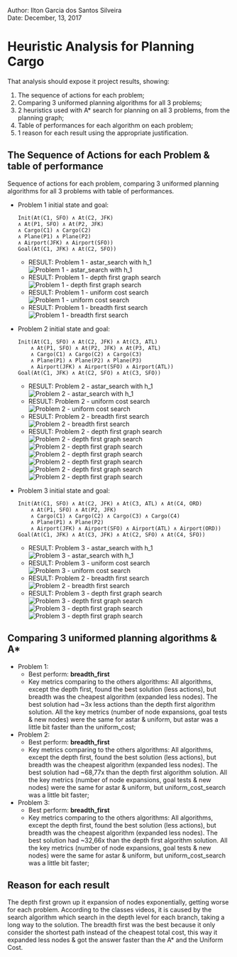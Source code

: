 Author: Ilton Garcia dos Santos Silveira
<br>
Date: December, 13, 2017        


# Heuristic Analysis for Planning Cargo

That analysis should expose it project results, showing:
1. The sequence of actions for each problem;
1. Comparing 3 uniformed planning algorithms for all 3 problems;
1. 2 heuristics used with A* search for planning on all 3 problems, from the planning graph;
1. Table of performances for each algorithm on each problem;
1. 1 reason for each result using the appropriate justification.



## The Sequence of Actions for each Problem & table of performance
Sequence of actions for each problem, comparing 3 uniformed planning algorithms for all 3 problems 
with table of performances.

- Problem 1 initial state and goal:
    ```
    Init(At(C1, SFO) ∧ At(C2, JFK)
    ∧ At(P1, SFO) ∧ At(P2, JFK)
    ∧ Cargo(C1) ∧ Cargo(C2)
    ∧ Plane(P1) ∧ Plane(P2)
    ∧ Airport(JFK) ∧ Airport(SFO))
    Goal(At(C1, JFK) ∧ At(C2, SFO))
    ```
    - RESULT: Problem 1 - astar_search with h_1
    ![Problem 1 - astar_search with h_1](images/results/Problem1-astar_search-h_1.png)
    - RESULT: Problem 1 - depth first graph search
    ![Problem 1 - depth first graph search](images/results/Problem1-depth_first_graph_search.png)
    - RESULT: Problem 1 - uniform cost search
    ![Problem 1 - uniform cost search](images/results/Problem1-uniform_cost_search.png)
    - RESULT: Problem 1 - breadth first search
    ![Problem 1 - breadth first search](images/results/Problem1-breadth_first_search.png)          
  

- Problem 2 initial state and goal:
    ```
    Init(At(C1, SFO) ∧ At(C2, JFK) ∧ At(C3, ATL) 
        ∧ At(P1, SFO) ∧ At(P2, JFK) ∧ At(P3, ATL) 
        ∧ Cargo(C1) ∧ Cargo(C2) ∧ Cargo(C3)
        ∧ Plane(P1) ∧ Plane(P2) ∧ Plane(P3)
        ∧ Airport(JFK) ∧ Airport(SFO) ∧ Airport(ATL))
    Goal(At(C1, JFK) ∧ At(C2, SFO) ∧ At(C3, SFO))
    ```
    - RESULT: Problem 2 - astar_search with h_1
    ![Problem 2 - astar_search with h_1](images/results/Problem2-astar_search-h_1.png)  
    - RESULT: Problem 2 - uniform cost search
    ![Problem 2 - uniform cost search](images/results/Problem2-uniform_cost_search.png)
    - RESULT: Problem 2 - breadth first search
    ![Problem 2 - breadth first search](images/results/Problem2-breadth_first_search.png)    
    - RESULT: Problem 2 - depth first graph search
    ![Problem 2 - depth first graph search](images/results/Problem2-depth_first_graph_search1.png)
    ![Problem 2 - depth first graph search](images/results/Problem2-depth_first_graph_search2.png)
    ![Problem 2 - depth first graph search](images/results/Problem2-depth_first_graph_search3.png)
    ![Problem 2 - depth first graph search](images/results/Problem2-depth_first_graph_search4.png)
    ![Problem 2 - depth first graph search](images/results/Problem2-depth_first_graph_search5.png)
    ![Problem 2 - depth first graph search](images/results/Problem2-depth_first_graph_search6.png)              


- Problem 3 initial state and goal:
    ```
    Init(At(C1, SFO) ∧ At(C2, JFK) ∧ At(C3, ATL) ∧ At(C4, ORD) 
        ∧ At(P1, SFO) ∧ At(P2, JFK) 
        ∧ Cargo(C1) ∧ Cargo(C2) ∧ Cargo(C3) ∧ Cargo(C4)
        ∧ Plane(P1) ∧ Plane(P2)
        ∧ Airport(JFK) ∧ Airport(SFO) ∧ Airport(ATL) ∧ Airport(ORD))
    Goal(At(C1, JFK) ∧ At(C3, JFK) ∧ At(C2, SFO) ∧ At(C4, SFO))
    ```
    - RESULT: Problem 3 - astar_search with h_1
    ![Problem 3 - astar_search with h_1](images/results/Problem3-astar_search-h_1.png)  
    - RESULT: Problem 3 - uniform cost search
    ![Problem 3 - uniform cost search](images/results/Problem3-uniform_cost_search.png)
    - RESULT: Problem 2 - breadth first search
    ![Problem 2 - breadth first search](images/results/Problem2-breadth_first_search.png)
    - RESULT: Problem 3 - depth first graph search
    ![Problem 3 - depth first graph search](images/results/Problem3-depth_first_graph_search1.png)
    ![Problem 3 - depth first graph search](images/results/Problem3-depth_first_graph_search2.png)
    ![Problem 3 - depth first graph search](images/results/Problem3-depth_first_graph_search3.png)    
    

## Comparing 3 uniformed planning algorithms & A*

- Problem 1:
    - Best perform: __breadth_first__
    - Key metrics comparing to the others algorithms: All algorithms, except the depth first, found the best solution 
    (less actions), but breadth was the cheapest algorithm (expanded less nodes). The best solution had ~3x less actions
    than the depth first algorithm solution. All the key metrics (number of node expansions, goal tests & new nodes) 
    were the same for astar & uniform, but astar was a little bit faster than the uniform_cost;
- Problem 2:
    - Best perform: __breadth_first__
    - Key metrics comparing to the others algorithms: All algorithms, except the depth first, found the best solution 
    (less actions), but breadth was the cheapest algorithm (expanded less nodes). The best solution had ~68,77x than the
    depth first algorithm solution. All the key metrics (number of node expansions, goal tests & new nodes) were the 
    same for astar & uniform, but uniform_cost_search was a little bit faster;
- Problem 3:
    - Best perform: __breadth_first__
    - Key metrics comparing to the others algorithms: All algorithms, except the depth first, found the best solution 
    (less actions), but breadth was the cheapest algorithm (expanded less nodes). The best solution had ~32,66x than the
    depth first algorithm solution. All the key metrics (number of node expansions, goal tests & new nodes) were the 
    same for astar & uniform, but uniform_cost_search was a little bit faster;        


## Reason for each result
The depth first grown up it expansion of nodes exponentially, getting worse for each problem. According to the classes 
videos, it is caused by the search algorithm which search in the depth level for each branch, taking a long way to the
solution. The breadth first was the best because it only consider the shortest path instead of the cheapest total cost, 
this way it expanded less nodes & got the answer faster than the A* and the Uniform Cost.